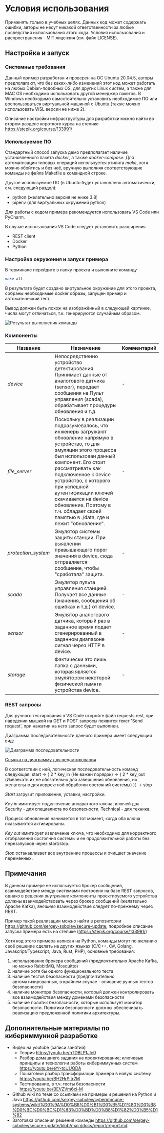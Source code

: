 # Условия использования 

Применять только в учебных целях. Данных код может содержать ошибки, авторы не несут никакой ответственности за любые последствия использования этого кода.
Условия использования и распространения - MIT лицензия (см. файл LICENSE).

## Настройка и запуск

### Системные требования

Данный пример разработан и проверен на ОС Ubuntu 20.04.5, авторы предполагают, что без каких-либо изменений этот код может работать на любых Debian-подобных OS, для других Linux систем, а также для MAC OS необходимо использовать другой менеджер пакетов. В Windows необходимо самостоятельно установить необходимое ПО или воспользоваться виртуальной машиной с Ubuntu (также можно использовать WSL версии не ниже 2).

Описание настройки инфраструктуры для разработки можно найти во втором разделе короткого курса на степике https://stepik.org/course/133991/ 

### Используемое ПО

Стандартный способ запуска демо предполагает наличие установленного пакета *docker*, а также *docker-compose*. Для автоматизации типовых операций используется утилита *make*, хотя можно обойтись и без неё, вручную выполняя соответствующие команды из файла Makefile в командной строке.

Другое используемое ПО (в Ubuntu будет установлено автоматически, см. следующий раздел):
- python (желательно версия не ниже 3.8)
- pipenv (для виртуальных окружений python)

Для работы с кодом примера рекомендуется использовать VS Code или PyCharm.

В случае использования VS Code следует установить расширения
- REST client
- Docker
- Python

### Настройка окружения и запуск примера

В терминале перейдите в папку проекта и выполните команду

```bash
make all
```

В результате будет создано виртуальное окружение для этого проекта, собраны необходимые docker образы, запущен пример и автоматический тест.

Вывод должен быть похож на изображённый в следующей картинке, числа могут отличаться, т.к. генерируются случайным образом.

![Результат выполнения команды](./docs/images/run-results.png)

### Компоненты

| Название | Назначение | Комментарий |
|----|----|----|
|*device* | Непосредственно устройство детектирования. Принимает данные от аналогового датчика (sensor), передает сообщения на Пульт управления (scada), обрабатывает процедуры обновления и т.д. | - |
|*file_server* | Поскольку в реализации подразумевалось, что инженеры загружают обновление напрямую в устройство, то для эмуляции этого процесса был использован данный компонент. Его стоит рассматривать как подключенное к device устройство, с которого при успешной аутентификации ключей скачивается на device обновление. Поэтому в т.ч. обладает своей памятью в ./data, где и лежит "обновление". | - |
|*protection_system* | Эмулятор системы защиты станции. При выявлении превышающего порог значения в device, сюда отправляется сообщение, чтобы "сработала" защита. | - |
|*scada*  | Эмулятор пульта управления станцией. Получает все данные (значения, сообщения об ошибках и т.д.) от device.  | - |
|*sensor* | Эмулятор аналогового датчика, который раз в заданное время подает сгенерированный в заданном диапазоне сигнал через HTTP в device.  | - |
|*storage* | Фактически это лишь папка с данными, которая является эмулятором некоторой физической памяти устройства device. | - |

### REST запросы

Для ручного тестирования в VS Code откройте файл requests.rest, при наведении мышкой на GET и POST запросы появится текст 'Send request', при нажатии на него запрос будет выполнен.

Диаграмма последовательности данного примера имеет следующий вид:

![Диаграмма последовательности](./docs/images/nf.png)

[Cсылка на диаграмму для редактирования](//www.plantuml.com/plantuml/uml/N8f12iD024NtSuevIc_G8mGnFo0aewWDzFQjp6hYol_UUqMIv-SwMoDEzJxlRN2gIT6rsJyH5gEHVSSjZEBpM-GX9xQ0t_0gZbYikIOuHSSMtqXSrTZQ1DDEnHyOurTQ5UH63GJ1-xnYxei_m07n699Jn4Ro1-A5nIiPaGiI28b0o0SS4fE9ZUqlTF-8wcwpzjfUoL4ETYOptTLLNJtUsDZOohcrZrvr55QhbvwkUKCvN_36sMP_ZCCVV44D_QO2VqlAFTMKKqM1KpoN7cUtL6j4HGLMWHxTsNfzxkbgV89mpNwaUzdWRAxUTyt89RQLqhoZW0sKTYTdySaafUT_9EdjczaSyFXB3PW4hEw4A2V02Pfa0cuueHR2Tt8w1p9HI8Ndzwgmakqnct1KmWs8v0CKW-MCjmU0Bu2eJXJq8BHXsZkin1TmRV3ghCmWBgZspWiS6zDQsoJT0lb6mftDnMhLBGw8VKPSBLvHiM0wEeGeqh9sNAYEdKaRec1-TVn-MH1mxgOc8sJ4uh-efxiwG4NiJsaYsbVnHstQnft788v7IkpBpBhirWTblm7a4wSUE0Ll9OHJh18gHPJwehvze62NntoQHpaI3ES1HBTgVOD_SavwVGDjfzQoBqYswKjcBYbVkjDuUkyu6qmmPtfTfO3W8B7q560gNI4vYXPzBLfrenKL5FRGow_ODGHiTLhhqUMmrWuXbr-k-NnOFhBaAprOppZjiqlpYV9d-Bq4_5bZCBRa7az5V_Q5-Wy0PqwLkzTuuzVi7m00)


В соответствии с ней, логическая последовательность команд следующая: start -> { 2 * key_in (Не важен порядок) -> { 2 * key_out (Извлекать их не обязательно для завершения обновления, но желательно для корректной обработки состояний системы) }} -> stop

_Start_ загрузит приложение, уставки, настройки.

_Key in_ имитирует подключение аппаратного ключа, ключей два - Security - для специалиста по безопасности, Technical - для техника. 

Процесс обновления начинается в тот момент, когда оба ключа оказываются активированы.

_Key out_ имитирует извлечение ключа, что необходимо для корректного отображения состояния системы и ее продолжительной работы без перезапусков через start/stop.

_Stop_ останавливает все внутренние процессы и очищает значение переменных.

## Примечания

В данном примере не используется брокер сообщений, взаимодействие между системами построено на базе REST запросов, однако в решении _внутренние_ компоненты проектируемого устройства должны взаимодействовать через брокер сообщений (желательно Apache Kafka), _внешнее_ взаимодействие следует по-прежнему через REST. 

Пример такой реализации можно найти в репозитории https://github.com/sergey-sobolev/secure-update, подробное описание запуска примера есть на степике (https://stepik.org/course/133991/)

Хотя код этого примера написан на Python, команды могут по желанию своё решение сделать на других языках (C/C++, C#, Golang, Javascript/Typescript, Java, Rust, PHP), основные требования:
1. использование брокера сообщений (предпочтительно Apache Kafka, но можно RabbitMQ, Mosquitto)
2. наличие хотя бы одного функционального теста
3. наличие тестов безопасности (предпочтительно автоматизированных, в крайнем случае - описание ручных тестов безопасности)
4. наличие монитора безопасности, который должен контролировать все взаимодействия между доменами безопасности
5. наличие политик безопасности, которые использует монитор безопасности. Политики безопасности должны обеспечивать реализацию предложенной политики архитектуры.

## Дополнительные материалы по кибериммунной разработке

- Видео на youtube (записи занятий)
  - Теория https://youtu.be/hTDBLP1Jlc0 
  - Разбор домашнего задания на проектирование; ключевые принципы и технологии работы кибериммунных систем https://youtu.be/eYr-toUUQDA
  - Пошаговый разбор трансформации примера в новую систему https://youtu.be/BH2HrPltr7M
  - Тестирование, в т.ч. тесты безопасности https://youtu.be/BEVZVm6xi-M 
- Github wiki по теме со ссылками на примеры и решения на Python и Java https://github.com/sergey-sobolev/cyberimmune-systems/wiki/%D0%9A%D0%B8%D0%B1%D0%B5%D1%80%D0%B8%D0%BC%D0%BC%D1%83%D0%BD%D0%B8%D1%82%D0%B5%D1%82
- Заготовка описания решения команды https://github.com/sergey-sobolev/secure-update/blob/main/docs/report/report.md